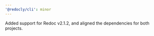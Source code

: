 ```yaml
---
'@redocly/cli': minor
---
```


Added support for Redoc v2.1.2, and aligned the dependencies for both projects.
